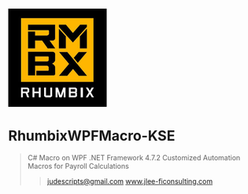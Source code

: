 ![RhumbixLogo](/RhumbixWPFMacro-KSE/assets/rhumbixfavicon.png)
# RhumbixWPFMacro-KSE
>C# Macro on WPF .NET Framework 4.7.2
>Customized Automation Macros for Payroll Calculations
>>
>>judescripts@gmail.com
>>www.jlee-ficonsulting.com
